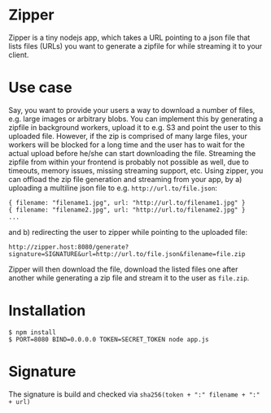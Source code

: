 
# Zipper

Zipper is a tiny nodejs app, which takes a URL pointing to a json file that
lists files (URLs) you want to generate a zipfile for while streaming it to
your client.

# Use case

Say, you want to provide your users a way to download a number of files, e.g.
large images or arbitrary blobs. You can implement this by generating a zipfile
in background workers, upload it to e.g. S3 and point the user to this uploaded
file. However, if the zip is comprised of many large files, your workers will
be blocked for a long time and the user has to wait for the actual upload
before he/she can start downloading the file. Streaming the zipfile from within
your frontend is probably not possible as well, due to timeouts, memory issues,
missing streaming support, etc. Using zipper, you can offload the zip file
generation and streaming from your app, by a) uploading a multiline json file to
e.g. `http://url.to/file.json`:

```
{ filename: "filename1.jpg", url: "http://url.to/filename1.jpg" }
{ filename: "filename2.jpg", url: "http://url.to/filename2.jpg" }
...
```
and b) redirecting the user to zipper while pointing to the uploaded file:

`http://zipper.host:8080/generate?signature=SIGNATURE&url=http://url.to/file.json&filename=file.zip`

Zipper will then download the file, download the listed files one after another
while generating a zip file and stream it to the user as `file.zip`.

# Installation

```
$ npm install
$ PORT=8080 BIND=0.0.0.0 TOKEN=SECRET_TOKEN node app.js
```

# Signature

The signature is build and checked via `sha256(token + ":" filename + ":" + url)`

